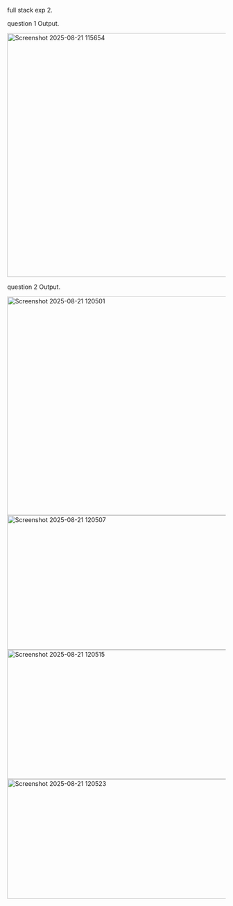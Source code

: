 full stack exp 2.

question 1 Output.

<img width="752" height="562" alt="Screenshot 2025-08-21 115654" src="https://github.com/user-attachments/assets/ae009b34-7518-41b7-8139-9bcded5ee818" />


question 2 Output.

<img width="1893" height="504" alt="Screenshot 2025-08-21 120501" src="https://github.com/user-attachments/assets/819fb263-d221-4d13-bc73-2ca5e75dbae0" />
<img width="1893" height="310" alt="Screenshot 2025-08-21 120507" src="https://github.com/user-attachments/assets/9d3ea1d0-ebf9-450e-8b9c-9ac9074e1261" />
<img width="1898" height="298" alt="Screenshot 2025-08-21 120515" src="https://github.com/user-attachments/assets/12255030-a841-42b0-9190-bdd45a6e0daf" />
<img width="1889" height="276" alt="Screenshot 2025-08-21 120523" src="https://github.com/user-attachments/assets/ef456412-8ae3-4721-83ab-ab71171dfc1b" />

